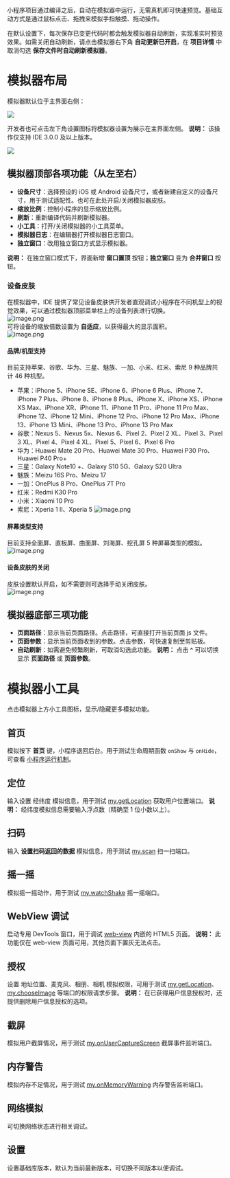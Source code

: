 小程序项目通过编译之后，自动在模拟器中运行，无需真机即可快速预览。基础互动方式是通过鼠标点击、拖拽来模拟手指触摸、拖动操作。

在默认设置下，每次保存已变更代码时都会触发模拟器自动刷新，实现准实时预览效果。如需关闭自动刷新，请点击模拟器右下角 **自动更新已开启**，在 **项目详情** 中取消勾选 **保存文件时自动刷新模拟器**。 

# 模拟器布局
模拟器默认位于主界面右侧：

![](https://cdn.nlark.com/yuque/0/2022/png/179989/1652839827271-36fd440e-6253-4de0-9b1c-d4d150e0be38.png)

开发者也可点击左下角设置图标将模拟器设置为展示在主界面左侧。
**说明：** 该操作仅支持 IDE 3.0.0 及以上版本。

![](https://cdn.nlark.com/yuque/0/2022/png/179989/1652840813470-89cc3af6-4c1b-4b7a-a1ad-dff028b53a4c.png)

## 模拟器顶部各项功能（从左至右） 

- **设备尺寸**：选择预设的 iOS 或 Android 设备尺寸，或者新建自定义的设备尺寸，用于测试适配性。也可在此处开启/关闭模拟器皮肤。
- **缩放比例**：控制小程序的显示缩放比例。
- **刷新**：重新编译代码并刷新模拟器。
- **小工具**：打开/关闭模拟器的小工具菜单。
- **模拟器日志**：在编辑器打开模拟器日志窗口。
- **独立窗口**：改用独立窗口方式显示模拟器。

**说明：** 在独立窗口模式下，界面新增 **窗口置顶** 按钮；**独立窗口** 变为 **合并窗口** 按钮。
### 设备皮肤
在模拟器中，IDE 提供了常见设备皮肤供开发者直观调试小程序在不同机型上的视觉效果，可以通过模拟器顶部菜单栏上的设备列表进行切换。<br />![image.png](https://cdn.nlark.com/yuque/0/2022/png/179989/1653462057934-29264275-b120-45e8-b45b-52371b3754ec.png)<br />可将设备的缩放倍数设置为 **自适应**，以获得最大的显示面积。<br />![image.png](https://cdn.nlark.com/yuque/0/2022/png/179989/1653462062313-d75dea50-0f43-4ec1-9c1f-2d6f415dd017.png)
#### 品牌/机型支持
目前支持苹果、谷歌、华为、三星、魅族、一加、小米、红米、索尼 9 种品牌共计 46 种机型。

- 苹果：iPhone 5、iPhone SE、iPhone 6、iPhone 6 Plus、iPhone 7、iPhone 7 Plus、iPhone 8、iPhone 8 Plus、iPhone X、iPhone XS、iPhone XS Max、iPhone XR、iPhone 11、iPhone 11 Pro、iPhone 11 Pro Max、iPhone 12、iPhone 12 Mini、iPhone 12 Pro、iPhone 12 Pro Max、iPhone 13、iPhone 13 Mini、iPhone 13 Pro、iPhone 13 Pro Max
- 谷歌：Nexus 5、Nexus 5x、Nexus 6、Pixel 2、Pixel 2 XL、Pixel 3、Pixel 3 XL、Pixel 4、Pixel 4 XL、Pixel 5、Pixel 6、Pixel 6 Pro
- 华为：Huawei Mate 20 Pro、Huawei Mate 30 Pro、Huawei P30 Pro、Huawei P40 Pro+
- 三星：Galaxy Note10 +、Galaxy S10 5G、Galaxy S20 Ultra
- 魅族：Meizu 16S Pro、Meizu 17
- 一加：OnePlus 8 Pro、OnePlus 7T Pro
- 红米：Redmi K30 Pro
- 小米：Xiaomi 10 Pro
- 索尼：Xperia 1 II、Xperia 5
![image.png](https://cdn.nlark.com/yuque/0/2022/png/179989/1653461533387-d90a3b43-bbf6-4772-b9aa-55966261fe45.png)
#### 屏幕类型支持 
目前支持全面屏、直板屏、曲面屏、刘海屏、挖孔屏 5 种屏幕类型的模拟。<br />![image.png](https://cdn.nlark.com/yuque/0/2022/png/179989/1653461538580-0c93411a-ff52-4f17-99c4-878e2edb9623.png)
#### 设备皮肤的关闭
皮肤设置默认开启，如不需要则可选择手动关闭皮肤。<br />![image.png](https://cdn.nlark.com/yuque/0/2022/png/179989/1653462046541-b258fbfc-0893-4a58-9c58-b63c007d3341.png)

## 模拟器底部三项功能 

- **页面路径**：显示当前页面路径。点击路径，可直接打开当前页面 js 文件。
- **页面参数**：显示当前页面收到的参数。点击参数，可快速复制至剪贴板。
- **自动刷新**：如需避免频繁刷新，可取消勾选此功能。
**说明：** 点击 **^** 可以切换显示 **页面路径** 或 **页面参数**。

# 模拟器小工具
点击模拟器上方小工具图标，显示/隐藏更多模拟功能。
## 首页
模拟按下 **首页** 键，小程序退回后台。用于测试生命周期函数 `onShow` 与 `onHide`，可查看 [小程序运行机制](https://opendocs.alipay.com/mini/framework/operating-mechanism)。
## 定位
输入设置 经纬度 模拟信息，用于测试 [my.getLocation](https://opendocs.alipay.com/mini/api/mkxuqd) 获取用户位置端口。
**说明：** 经纬度模拟信息需要输入浮点数（精确至 1 位小数以上）。
## 扫码
输入 **设置扫码返回的数据** 模拟信息，用于测试 [my.scan](https://opendocs.alipay.com/mini/api/scan) 扫一扫端口。
## 摇一摇
模拟摇一摇动作，用于测试 [my.watchShake](https://opendocs.alipay.com/mini/api/shake) 摇一摇端口。
## WebView 调试
启动专用 DevTools 窗口，用于调试 [web-view](https://opendocs.alipay.com/mini/component/web-view) 内嵌的 HTML5 页面。
**说明：** 此功能仅在 web-view 页面可用，其他页面下置灰无法点击。
## 授权
设置 地址位置、麦克风、相册、相机 模拟权限，可用于测试 [my.getLocation](https://opendocs.alipay.com/mini/api/mkxuqd)、[my.chooseImage](https://opendocs.alipay.com/mini/api/media/image/my.chooseimage) 等端口的权限请求步骤。
**说明：** 在已获得用户信息授权时，还提供删除用户信息授权的选项。
## 截屏
模拟用户截屏情况，用于测试 [my.onUserCaptureScreen](https://opendocs.alipay.com/mini/api/user-capture-screen) 截屏事件监听端口。
## 内存警告
模拟内存不足情况，用于测试 [my.onMemoryWarning](https://opendocs.alipay.com/mini/api/rb9o8p) 内存警告监听端口。
## 网络模拟
可切换网络状态进行相关调试。
## 设置
设置基础库版本，默认为当前最新版本，可切换不同版本以便调试。
